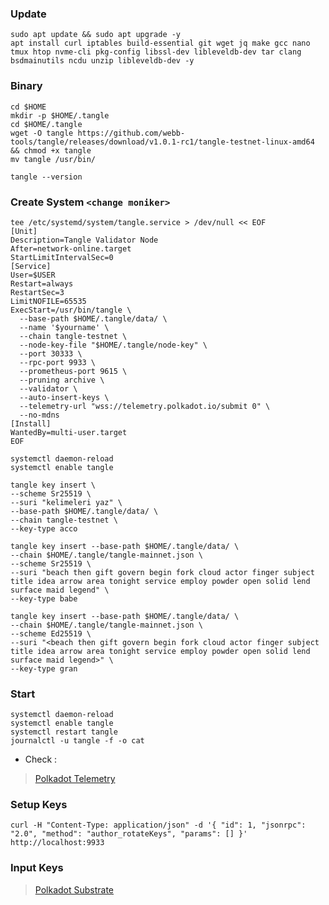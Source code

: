 ### Update
```
sudo apt update && sudo apt upgrade -y
apt install curl iptables build-essential git wget jq make gcc nano tmux htop nvme-cli pkg-config libssl-dev libleveldb-dev tar clang bsdmainutils ncdu unzip libleveldb-dev -y
```

### Binary
```
cd $HOME
mkdir -p $HOME/.tangle
cd $HOME/.tangle
wget -O tangle https://github.com/webb-tools/tangle/releases/download/v1.0.1-rc1/tangle-testnet-linux-amd64 && chmod +x tangle
mv tangle /usr/bin/
```

```
tangle --version
```

### Create System `<change moniker>`
```
tee /etc/systemd/system/tangle.service > /dev/null << EOF
[Unit]
Description=Tangle Validator Node
After=network-online.target
StartLimitIntervalSec=0
[Service]
User=$USER
Restart=always
RestartSec=3
LimitNOFILE=65535
ExecStart=/usr/bin/tangle \
  --base-path $HOME/.tangle/data/ \
  --name '$yourname' \
  --chain tangle-testnet \
  --node-key-file "$HOME/.tangle/node-key" \
  --port 30333 \
  --rpc-port 9933 \
  --prometheus-port 9615 \
  --pruning archive \
  --validator \
  --auto-insert-keys \
  --telemetry-url "wss://telemetry.polkadot.io/submit 0" \
  --no-mdns
[Install]
WantedBy=multi-user.target
EOF
```
```
systemctl daemon-reload
systemctl enable tangle
```
```
tangle key insert \
--scheme Sr25519 \
--suri "kelimeleri yaz" \
--base-path $HOME/.tangle/data/ \
--chain tangle-testnet \
--key-type acco
```
```
tangle key insert --base-path $HOME/.tangle/data/ \
--chain $HOME/.tangle/tangle-mainnet.json \
--scheme Sr25519 \
--suri "beach then gift govern begin fork cloud actor finger subject title idea arrow area tonight service employ powder open solid lend surface maid legend" \
--key-type babe
```
```
tangle key insert --base-path $HOME/.tangle/data/ \
--chain $HOME/.tangle/tangle-mainnet.json \
--scheme Ed25519 \
--suri "<beach then gift govern begin fork cloud actor finger subject title idea arrow area tonight service employ powder open solid lend surface maid legend>" \
--key-type gran
```

### Start
```
systemctl daemon-reload
systemctl enable tangle
systemctl restart tangle
journalctl -u tangle -f -o cat
```

- Check :
> [Polkadot Telemetry](https://telemetry.polkadot.io/#list/0xea63e6ac7da8699520af7fb540470d63e48eccb33f7273d2e21a935685bf1320")

### Setup Keys
```
curl -H "Content-Type: application/json" -d '{ "id": 1, "jsonrpc": "2.0", "method": "author_rotateKeys", "params": [] }' http://localhost:9933
```

### Input Keys
> [Polkadot Substrate](https://polkadot.js.org/apps/#/accounts")


